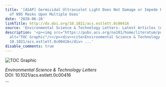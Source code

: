 ```yaml
---
title: '[ASAP] Germicidal Ultraviolet Light Does Not Damage or Impede Performance
  of N95 Masks Upon Multiple Uses'
date: '2020-06-26'
linkTitle: http://dx.doi.org/10.1021/acs.estlett.0c00416
source: 'Environmental Science & Technology Letters: Latest Articles (ACS Publications)'
description: '<p><img src="https://pubs.acs.org/na101/home/literatum/publisher/achs/journals/content/estlcu/0/estlcu.ahead-of-print/acs.estlett.0c00416/20200626/images/medium/ez0c00416_0004.gif"
  alt="TOC Graphic"/></p><div><cite>Environmental Science & Technology Letters</cite></div><div>DOI:
  10.1021/acs.estlett.0c00416</div> ...'
disable_comments: true
---
```

<p><img src="https://pubs.acs.org/na101/home/literatum/publisher/achs/journals/content/estlcu/0/estlcu.ahead-of-print/acs.estlett.0c00416/20200626/images/medium/ez0c00416_0004.gif" alt="TOC Graphic"/></p><div><cite>Environmental Science & Technology Letters</cite></div><div>DOI: 10.1021/acs.estlett.0c00416</div> ...